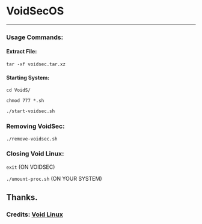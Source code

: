 # VoidSecOS
<hr>
<h3>Usage Commands:</h3>

<h4>Extract File:</h4>

<code>tar -xf voidsec.tar.xz</code>

<h4>Starting System:</h4>

<code>cd VoidS/</code>

<code>chmod 777 *.sh</code>

<code>./start-voidsec.sh</code>

<h3>Removing VoidSec:</h3>

<code>./remove-voidsec.sh</code>

<h3>Closing Void Linux:</h3>

<code>exit</code> (ON VOIDSEC)

<code>./umount-proc.sh</code> (ON YOUR SYSTEM)

<h2>Thanks.</h2>
<h3>Credits: <a href="https://voidlinux.org/">Void Linux</a></h3>
